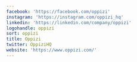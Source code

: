 ```yaml
---
facebook: 'https://facebook.com/oppizi'
instagram: 'https://instagram.com/oppizi_hq'
linkedin: 'https://linkedin.com/company/oppizi'
logohandle: oppizi
sort: oppizi
title: Oppizi
twitter: OppiziHQ
website: 'https://www.oppizi.com/'
---
```

